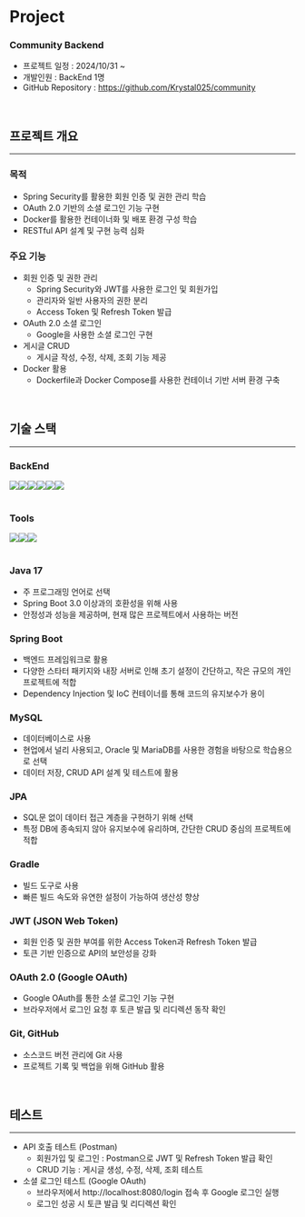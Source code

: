 # Project

### Community Backend
- 프로젝트 일정 : 2024/10/31 ~ 
- 개발인원 : BackEnd 1명 
- GitHub Repository : https://github.com/Krystal025/community
</br>

## 프로젝트 개요
---
### 목적
- Spring Security를 활용한 회원 인증 및 권한 관리 학습
- OAuth 2.0 기반의 소셜 로그인 기능 구현
- Docker를 활용한 컨테이너화 및 배포 환경 구성 학습
- RESTful API 설계 및 구현 능력 심화

### 주요 기능
- 회원 인증 및 권한 관리
  - Spring Security와 JWT를 사용한 로그인 및 회원가입
  - 관리자와 일반 사용자의 권한 분리
  - Access Token 및 Refresh Token 발급
- OAuth 2.0 소셜 로그인
  - Google을 사용한 소셜 로그인 구현
- 게시글 CRUD
  - 게시글 작성, 수정, 삭제, 조회 기능 제공
- Docker 활용
  - Dockerfile과 Docker Compose를 사용한 컨테이너 기반 서버 환경 구축
</br>

## 기술 스택
---
### BackEnd
<div style="display : flex">
    <img src="https://img.shields.io/badge/java-007396?style=for-the-badge&logo=OpenJDK&logoColor=white"/>
    <img src="https://img.shields.io/badge/springboot-6DB33F?style=for-the-badge&logo=springboot&logoColor=white"/>
    <img src="https://img.shields.io/badge/MySQL-4479A1?style=for-the-badge&logo=MySQL&logoColor=white"/>
    <img src="https://img.shields.io/badge/Hibernate-59666C?style=for-the-badge&logo=Hibernate&logoColor=white">
    <img src="https://img.shields.io/badge/gradle-02303A?style=for-the-badge&logo=gradle&logoColor=white"/>
    <img src="https://img.shields.io/badge/intellijidea-000000?style=for-the-badge&logo=intellijidea&logoColor=white"/> 
</div>
<br/>

### Tools
<div style="display : flex">
    <img src="https://img.shields.io/badge/Git-F05032?style=for-the-badge&logo=git&logoColor=white"/> 
    <img src="https://img.shields.io/badge/GitHub-181717?style=for-the-badge&logo=gitHub&logoColor=white"/> 
    <img src="https://img.shields.io/badge/linux-FCC624?style=for-the-badge&logo=linux&logoColor=black"> 
</div>
</br>

### Java 17
- 주 프로그래밍 언어로 선택
- Spring Boot 3.0 이상과의 호환성을 위해 사용
- 안정성과 성능을 제공하며, 현재 많은 프로젝트에서 사용하는 버전

### Spring Boot
- 백엔드 프레임워크로 활용
- 다양한 스타터 패키지와 내장 서버로 인해 초기 설정이 간단하고, 작은 규모의 개인 프로젝트에 적합
- Dependency Injection 및 IoC 컨테이너를 통해 코드의 유지보수가 용이

### MySQL
- 데이터베이스로 사용
- 현업에서 널리 사용되고, Oracle 및 MariaDB를 사용한 경험을 바탕으로 학습용으로 선택
- 데이터 저장, CRUD API 설계 및 테스트에 활용

### JPA
- SQL문 없이 데이터 접근 계층을 구현하기 위해 선택
- 특정 DB에 종속되지 않아 유지보수에 유리하며, 간단한 CRUD 중심의 프로젝트에 적합

### Gradle
- 빌드 도구로 사용
- 빠른 빌드 속도와 유연한 설정이 가능하여 생산성 향상

### JWT (JSON Web Token)
- 회원 인증 및 권한 부여를 위한 Access Token과 Refresh Token 발급
- 토큰 기반 인증으로 API의 보안성을 강화

### OAuth 2.0 (Google OAuth)
- Google OAuth를 통한 소셜 로그인 기능 구현
- 브라우저에서 로그인 요청 후 토큰 발급 및 리디렉션 동작 확인

### Git, GitHub
- 소스코드 버전 관리에 Git 사용
- 프로젝트 기록 및 백업을 위해 GitHub 활용
</br>

## 테스트
---
- API 호출 테스트 (Postman)
  - 회원가입 및 로그인 : Postman으로 JWT 및 Refresh Token 발급 확인
  - CRUD 기능 : 게시글 생성, 수정, 삭제, 조회 테스트
- 소셜 로그인 테스트 (Google OAuth)
  - 브라우저에서 http://localhost:8080/login 접속 후 Google 로그인 실행
  - 로그인 성공 시 토큰 발급 및 리디렉션 확인
</br>




